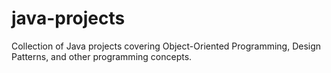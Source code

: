 # java-projects
Collection of Java projects covering Object-Oriented Programming, Design Patterns, and other programming concepts.
